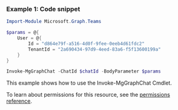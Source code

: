 ### Example 1: Code snippet

```powershellImport-Module Microsoft.Graph.Teams

$params = @{
	User = @{
		Id = "d864e79f-a516-4d0f-9fee-0eeb4d61fdc2"
		TenantId = "2a690434-97d9-4eed-83a6-f5f13600199a"
	}
}

Invoke-MgGraphChat -ChatId $chatId -BodyParameter $params
```
This example shows how to use the Invoke-MgGraphChat Cmdlet.
To learn about permissions for this resource, see the [permissions reference](/graph/permissions-reference).

